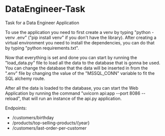 # DataEngineer-Task
Task for a Data Engineer Application

To use the application you need to first create a venv by typing "python -venv .env" ("pip install venv" if you don't have the library).
After creating a virtual environment you need to install the dependencies, you can do that by typing "python requirements.txt".

Now that everything is set and done you can start by running the "load_data.py" file to load all the data to the database that is gonna be used.
You can change the database that the data will be inserted in from the ".env" file by changing the value of the "MSSQL_CONN" variable to fit the SQL alchemy route.

After all the data is loaded to the database, you can start the Web Application by running the command "uvicorn api:app --port 8086  --reload", that will run an instance
of the api.py application.

Endpoints: 
- /customers/birthday
- /products/top-selling-products/{year}
- /customers/last-order-per-customer
